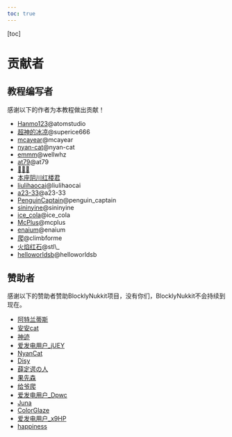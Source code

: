 ```yaml
---
toc: true
---
```


[toc]  

# 贡献者
## 教程编写者
感谢以下的作者为本教程做出贡献！  

* [Hanmo123](https://www.kancloud.cn/@atomstudio)@atomstudio
* [超神的冰凉](https://www.kancloud.cn/@superice666)@superice666
* [mcayear](https://www.kancloud.cn/@mcayear)@mcayear
* [nyan-cat](https://www.kancloud.cn/@nyan-cat)@nyan-cat
* [emmm](https://www.kancloud.cn/@wellwhz)@wellwhz
* [at79](https://www.kancloud.cn/@at79)@at79
* [🐎🐎🐎](https://www.kancloud.cn/@)
* [本座阴川红楼君](https://www.kancloud.cn/@)
* [liulihaocai](https://www.kancloud.cn/@liulihaocai)@liulihaocai
* [a23-33](https://www.kancloud.cn/@a23-33)@a23-33
* [PenguinCaptain](https://www.kancloud.cn/@penguin_captain)@penguin\_captain
* [sininyine](https://www.kancloud.cn/@sininyine)@sininyine
* [ice\_cola](https://www.kancloud.cn/@ice_cola)@ice\_cola
* [McPlus](https://www.kancloud.cn/@mcplus)@mcplus
* [enaium](https://www.kancloud.cn/@enaium)@enaium
* [爬](https://www.kancloud.cn/@climbforme)@climbforme
* [火焰红石](https://www.kancloud.cn/@stl_)@stl\_
* [helloworldsb](https://www.kancloud.cn/@helloworldsb)@helloworldsb

## 赞助者
感谢以下的赞助者赞助BlocklyNukkit项目，没有你们，BlocklyNukkit不会持续到现在。  

* [阿特兰蒂斯](https://afdian.net/u/c7a9ffc48dc811eaaa0652540025c377)
* [安安cat](https://afdian.net/@AnAn_Cat)
* [神迹](https://afdian.net/u/c643bf52725311ea8cdd52540025c377)
* [爱发电用户\_jUEY](https://afdian.net/u/f6cb1b38942311eabe4152540025c377)
* [NyanCat](https://afdian.net/@BlackBE)
* [Disy](https://afdian.net/@StarLight666)
* [薛定谔の人](https://afdian.net/u/e23bb5ecb6a111eab2c052540025c377)
* [果先森](https://afdian.net/@jamworld)
* [给爷爬](https://afdian.net/u/3592a2324b6211eb906752540025c377)
* [爱发电用户\_Dpwc](https://afdian.net/u/de852ee04b6311ebba0b52540025c377)
* [Juna](https://afdian.net/@Junakxmytx)
* [ColorGlaze](https://afdian.net/u/a7de467479b311eaa54652540025c377)
* [爱发电用户\_x9HP](https://afdian.net/u/e9e35b38bc6e11ea8d8652540025c377)
* [happiness](https://afdian.net/u/7a82f754b91711e992ad52540025c377)
